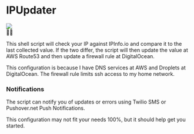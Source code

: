 # IPUpdater

![](https://img.shields.io/badge/kinda-%20useful-blue)<br>
:man_shrugging:

This shell script will check your IP against IPInfo.io and compare it to the last collected value. If the two differ, the script will then update the value at AWS Route53 and then update a firewall rule at DigitalOcean.

This configuration is because I have DNS services at AWS and Droplets at DigitalOcean.  The firewall rule limits ssh access to my home network.

### Notifications

The script can notify you of updates or errors using Twilio SMS or Pushover.net Push Notifications.

This configuration may not fit your needs 100%, but it should help get you started.

